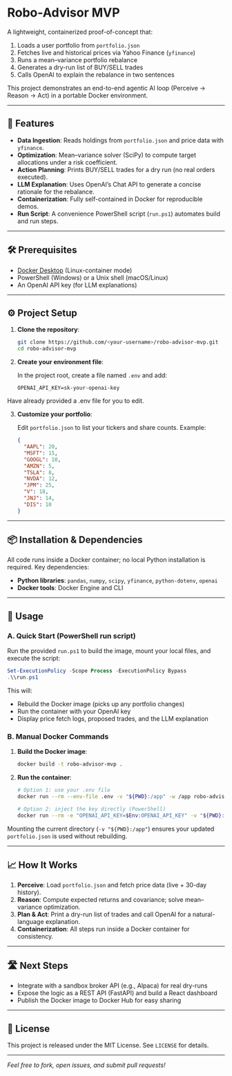 # Robo-Advisor MVP

A lightweight, containerized proof-of-concept that:

1. Loads a user portfolio from `portfolio.json`
2. Fetches live and historical prices via Yahoo Finance (`yfinance`)
3. Runs a mean–variance portfolio rebalance
4. Generates a dry-run list of BUY/SELL trades
5. Calls OpenAI to explain the rebalance in two sentences

This project demonstrates an end-to-end agentic AI loop (Perceive → Reason → Act) in a portable Docker environment.

---

## 🚀 Features

- **Data Ingestion**: Reads holdings from `portfolio.json` and price data with `yfinance`.
- **Optimization**: Mean–variance solver (SciPy) to compute target allocations under a risk coefficient.
- **Action Planning**: Prints BUY/SELL trades for a dry run (no real orders executed).
- **LLM Explanation**: Uses OpenAI’s Chat API to generate a concise rationale for the rebalance.
- **Containerization**: Fully self-contained in Docker for reproducible demos.
- **Run Script**: A convenience PowerShell script (`run.ps1`) automates build and run steps.

---

## 🛠️ Prerequisites

- [Docker Desktop](https://www.docker.com/products/docker-desktop) (Linux-container mode)
- PowerShell (Windows) or a Unix shell (macOS/Linux)
- An OpenAI API key (for LLM explanations)

---

## ⚙️ Project Setup

1. **Clone the repository**:

   ```bash
   git clone https://github.com/<your-username>/robo-advisor-mvp.git
   cd robo-advisor-mvp
   ```

2. **Create your environment file**:
   
   In the project root, create a file named `.env` and add:

   ```dotenv
   OPENAI_API_KEY=sk-your-openai-key
   ```

Have already provided a .env file for you to edit.

3. **Customize your portfolio**:

   Edit `portfolio.json` to list your tickers and share counts. Example:

   ```json
   {
     "AAPL": 20,
     "MSFT": 15,
     "GOOGL": 10,
     "AMZN": 5,
     "TSLA": 8,
     "NVDA": 12,
     "JPM": 25,
     "V": 18,
     "JNJ": 14,
     "DIS": 10
   }
   ```

---

## 📦 Installation & Dependencies

All code runs inside a Docker container; no local Python installation is required. Key dependencies:

- **Python libraries**: `pandas`, `numpy`, `scipy`, `yfinance`, `python-dotenv`, `openai`
- **Docker tools**: Docker Engine and CLI

---

## 🚀 Usage

### A. Quick Start (PowerShell run script)

Run the provided `run.ps1` to build the image, mount your local files, and execute the script:

```powershell
Set-ExecutionPolicy -Scope Process -ExecutionPolicy Bypass
.\\run.ps1
```

This will:

- Rebuild the Docker image (picks up any portfolio changes)
- Run the container with your OpenAI key
- Display price fetch logs, proposed trades, and the LLM explanation

### B. Manual Docker Commands

1. **Build the Docker image**:

   ```bash
   docker build -t robo-advisor-mvp .
   ```

2. **Run the container**:

   ```bash
   # Option 1: use your .env file
   docker run --rm --env-file .env -v "${PWD}:/app" -w /app robo-advisor-mvp

   # Option 2: inject the key directly (PowerShell)
   docker run --rm -e "OPENAI_API_KEY=$Env:OPENAI_API_KEY" -v "${PWD}:/app" -w /app robo-advisor-mvp
   ```

Mounting the current directory (`-v "${PWD}:/app"`) ensures your updated `portfolio.json` is used without rebuilding.

---

## 📈 How It Works

1. **Perceive**: Load `portfolio.json` and fetch price data (live + 30-day history).
2. **Reason**: Compute expected returns and covariance; solve mean–variance optimization.
3. **Plan & Act**: Print a dry-run list of trades and call OpenAI for a natural-language explanation.
4. **Containerization**: All steps run inside a Docker container for consistency.

---

## 🛣️ Next Steps

- Integrate with a sandbox broker API (e.g., Alpaca) for real dry-runs
- Expose the logic as a REST API (FastAPI) and build a React dashboard
- Publish the Docker image to Docker Hub for easy sharing

---

## 📄 License

This project is released under the MIT License. See `LICENSE` for details.

---

*Feel free to fork, open issues, and submit pull requests!*

